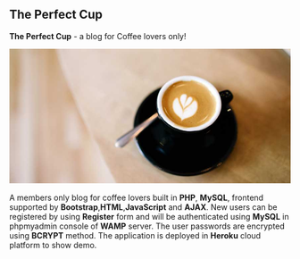 ## The Perfect Cup ##

**The Perfect Cup** - a blog for Coffee lovers only!

![](https://github.com/bsrinath9/PerfectCup/blob/main/img/slide-1.jpg)

A members only blog for coffee lovers built in **PHP**, **MySQL**, frontend supported by **Bootstrap**,**HTML**,**JavaScript** and **AJAX**. New users can be registered by using **Register** form and will be authenticated using **MySQL** in phpmyadmin console of **WAMP** server. The user passwords are encrypted using **BCRYPT** method. The application is deployed in **Heroku** cloud platform to show demo. 
